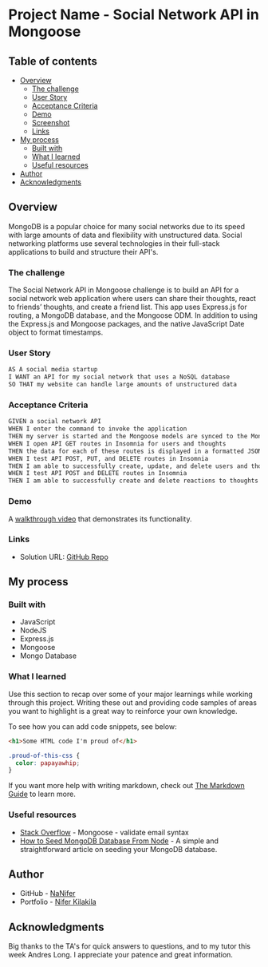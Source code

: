# Project Name - Social Network API in Mongoose

## Table of contents

- [Overview](#overview)
  - [The challenge](#the-challenge)
  - [User Story](#user-story)
  - [Acceptance Criteria](#acceptance-criteria)
  - [Demo](#Demo)
  - [Screenshot](#screenshot)
  - [Links](#links)
- [My process](#my-process)
  - [Built with](#built-with)
  - [What I learned](#what-i-learned)
  - [Useful resources](#useful-resources)
- [Author](#author)
- [Acknowledgments](#acknowledgments)

## Overview

MongoDB is a popular choice for many social networks due to its speed with large amounts of data and flexibility with unstructured data. Social networking platforms use several technologies in their full-stack applications to build and structure their API's.

### The challenge

The Social Network API in Mongoose challenge is to build an API for a social network web application where users can share their thoughts, react to friends’ thoughts, and create a friend list. This app uses Express.js for routing, a MongoDB database, and the Mongoose ODM. In addition to using the Express.js and Mongoose packages, and the native JavaScript Date object to format timestamps.

### User Story

```md
AS A social media startup
I WANT an API for my social network that uses a NoSQL database
SO THAT my website can handle large amounts of unstructured data
```

### Acceptance Criteria

```md
GIVEN a social network API
WHEN I enter the command to invoke the application
THEN my server is started and the Mongoose models are synced to the MongoDB database
WHEN I open API GET routes in Insomnia for users and thoughts
THEN the data for each of these routes is displayed in a formatted JSON
WHEN I test API POST, PUT, and DELETE routes in Insomnia
THEN I am able to successfully create, update, and delete users and thoughts in my database
WHEN I test API POST and DELETE routes in Insomnia
THEN I am able to successfully create and delete reactions to thoughts and add and remove friends to a user’s friend list
```

### Demo
A [walkthrough video](https://www.example.com) that demonstrates its functionality.

### Links

- Solution URL: [GitHub Repo](https://github.com/NaNifer/Social-Network-API-Mongoose-h18)

## My process

### Built with

- JavaScript
- NodeJS
- Express.js
- Mongoose
- Mongo Database​

### What I learned

Use this section to recap over some of your major learnings while working through this project. Writing these out and providing code samples of areas you want to highlight is a great way to reinforce your own knowledge.

To see how you can add code snippets, see below:

```html
<h1>Some HTML code I'm proud of</h1>
```

```css
.proud-of-this-css {
  color: papayawhip;
}
```

If you want more help with writing markdown, check out [The Markdown Guide](https://www.markdownguide.org/) to learn more.

### Useful resources

- [Stack Overflow](https://stackoverflow.com/questions/18022365/mongoose-validate-email-syntax) - Mongoose - validate email syntax
- [How to Seed MongoDB Database From Node](https://javascript.plainenglish.io/seeding-mongodb-database-from-node-the-simplest-way-3d6a0c1c4668) - A simple and straightforward article on seeding your MongoDB database.

## Author

- GitHub - [NaNifer](https://github.com/NaNifer)
- Portfolio - [Nifer Kilakila](https://nanifer.github.io/Nifer-Kilakila-Portfolio-h2/)

## Acknowledgments

Big thanks to the TA's for quick answers to questions, and to my tutor this week Andres Long. I appreciate your patence and great information.